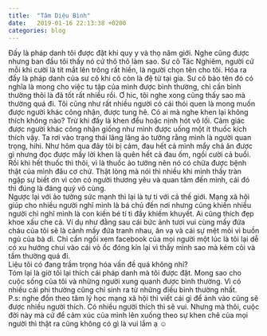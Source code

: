 ```yaml
---
title:  "Tâm Diệu Bình"
date:   2019-01-16 22:13:38 +0200
categories: blog
---
```

Đấy là pháp danh tôi được đặt khi quy y và thọ năm giới. Nghe cũng được nhưng ban đầu tôi thấy nó cứ thô thô làm sao. Sư cô Tác Nghiêm, người cứ mỗi khi cười là tít mắt lên trông rất hiền, là người chọn tên cho tôi. Hóa ra đấy là pháp danh của sư cô khi cô còn là đệ tử tại gia. Sư cô bảo tên đó có nghĩa là mong cho việc tu tập của mình được bình thường, chỉ cần bình thường thôi là đã tốt rất nhiều rồi. Ơ hic, tôi nghe xong cũng thấy sao mà thường quá đi. Tôi cũng như rất nhiều người có cái thói quen là mong muốn được người khác công nhận, được tung hê. Có ai mà nghe khen lại không thích không nào? Trừ khi đấy là khen đểu hoặc nịnh hót vô lối. Cảm giác được người khác công nhận giống như mình được uống một ít thuốc kích thích vậy. Ta rơi vào trạng thái lâng lâng ảo tưởng rằng mình là người quan trọng, hihi. Như hôm qua đây tôi bị cảm, đau hết cả mình mẩy chả ăn được gì nhưng đọc được mấy lời khen là quên hết cả đau ốm, ngồi cười cả buổi. Rồi khi hết thuốc thì thôi, vì là thuốc ảo tưởng nên nó có chữa được bệnh thật của mình đâu cơ chứ. Thật lòng mà nói thì nhiều khi mình thấy tràn ngập sự biết ơn vì còn có người thương yêu và quan tâm đến mình, cái đó thì đúng là đáng quý vô cùng.  
Ngược lại với ảo tưởng sức mạnh thì lại là tự ti với cả thế giới. Mạng xã hội giúp cho nhiều người nghĩ mình là bá chủ đến nơi nhưng cũng khiến nhiều người chỉ nghĩ mình là con kiến bé tí ti đầy khiếm khuyết. Ai cũng thích đẹp khoe xấu che cả. Ví dụ như đằng sau cái bức ảnh tươi vui cùng mấy đứa cháu của tôi sẽ là cảnh mấy đứa tranh nhau, ăn vạ và cái sự mệt mỏi vì buồn ngủ của bà dì. Chỉ cần ngồi xem facebook của mọi người một lúc là tôi lại dễ có xu hướng chui vào cái vỏ ốc đóng kín lại vì thấy mình sao mà kém cỏi và tầm thường quá đi.  
Liệu tôi có đang trầm trọng hóa vấn đề quá không nhỉ?  
Tóm lại là giờ tôi lại thích cái pháp danh mà tôi được đặt. Mong sao cho cuộc sống của tôi và những người xung quanh được bình thường. Vì có nhiều cái phi thường cũng chỉ sinh ra từ những điều bình thường nhất.  
P.s: nghe đồn theo tâm lý học mạng xã hội thì viết cái gì để ảnh vào cũng sẽ được nhiều người thích. Có nhiều người thích thì sẽ vui. Nhưng mà thôi, cuộc đời này mà cứ để cảm xúc của mình lên xuống theo sự khen chê của mọi người thì thật ra cũng không có gì là vui lắm ạ :relaxed:
